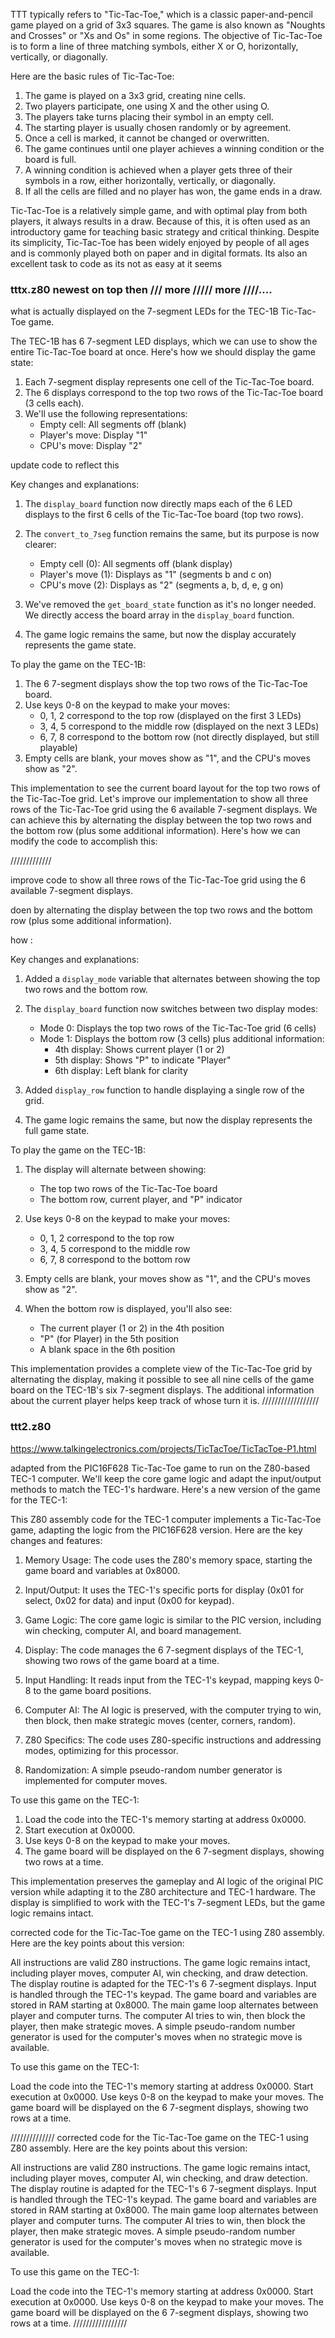 TTT typically refers to "Tic-Tac-Toe," which is a classic paper-and-pencil game played on a grid of 3x3 squares. The game is also known as "Noughts and Crosses" or "Xs and Os" in some regions. The objective of Tic-Tac-Toe is to form a line of three matching symbols, either X or O, horizontally, vertically, or diagonally.

Here are the basic rules of Tic-Tac-Toe:

1. The game is played on a 3x3 grid, creating nine cells.
2. Two players participate, one using X and the other using O.
3. The players take turns placing their symbol in an empty cell.
4. The starting player is usually chosen randomly or by agreement.
5. Once a cell is marked, it cannot be changed or overwritten.
6. The game continues until one player achieves a winning condition or the board is full.
7. A winning condition is achieved when a player gets three of their symbols in a row, either horizontally, vertically, or diagonally.
8. If all the cells are filled and no player has won, the game ends in a draw.

Tic-Tac-Toe is a relatively simple game, and with optimal play from both players, it always results in a draw. Because of this, it is often used as an introductory game for teaching basic strategy and critical thinking. Despite its simplicity, Tic-Tac-Toe has been widely enjoyed by people of all ages and is commonly played both on paper and in digital formats. Its also an excellent task to code as its not as easy at it seems

### tttx.z80   newest on top then /// more  ///// more ////....
what is actually displayed on the 7-segment LEDs for the TEC-1B Tic-Tac-Toe game.

The TEC-1B has 6 7-segment LED displays, which we can use to show the entire Tic-Tac-Toe board at once. Here's how we should display the game state:

1. Each 7-segment display represents one cell of the Tic-Tac-Toe board.
2. The 6 displays correspond to the top two rows of the Tic-Tac-Toe board (3 cells each).
3. We'll use the following representations:
   - Empty cell: All segments off (blank)
   - Player's move: Display "1"
   - CPU's move: Display "2"

update code to reflect this

Key changes and explanations:

1. The `display_board` function now directly maps each of the 6 LED displays to the first 6 cells of the Tic-Tac-Toe board (top two rows).

2. The `convert_to_7seg` function remains the same, but its purpose is now clearer:
   - Empty cell (0): All segments off (blank display)
   - Player's move (1): Displays as "1" (segments b and c on)
   - CPU's move (2): Displays as "2" (segments a, b, d, e, g on)

3. We've removed the `get_board_state` function as it's no longer needed. We directly access the board array in the `display_board` function.

4. The game logic remains the same, but now the display accurately represents the game state.

To play the game on the TEC-1B:

1. The 6 7-segment displays show the top two rows of the Tic-Tac-Toe board.
2. Use keys 0-8 on the keypad to make your moves:
   - 0, 1, 2 correspond to the top row (displayed on the first 3 LEDs)
   - 3, 4, 5 correspond to the middle row (displayed on the next 3 LEDs)
   - 6, 7, 8 correspond to the bottom row (not directly displayed, but still playable)
3. Empty cells are blank, your moves show as "1", and the CPU's moves show as "2".

This implementation to see the current board layout for the top two rows of the Tic-Tac-Toe grid.
Let's improve our implementation to show all three rows of the Tic-Tac-Toe grid using the 6 available 7-segment displays.
We can achieve this by alternating the display between the top two rows and the bottom row (plus some additional information). Here's how we can modify the code to accomplish this:

/////////////

improve code to show all three rows of the Tic-Tac-Toe grid using the 6 available 7-segment displays.

doen by alternating the display between the top two rows and the bottom row (plus some additional information). 

how :
 
Key changes and explanations:

1. Added a `display_mode` variable that alternates between showing the top two rows and the bottom row.

2. The `display_board` function now switches between two display modes:
   - Mode 0: Displays the top two rows of the Tic-Tac-Toe grid (6 cells)
   - Mode 1: Displays the bottom row (3 cells) plus additional information:
     * 4th display: Shows current player (1 or 2)
     * 5th display: Shows "P" to indicate "Player"
     * 6th display: Left blank for clarity

3. Added `display_row` function to handle displaying a single row of the grid.

4. The game logic remains the same, but now the display represents the full game state.

To play the game on the TEC-1B:

1. The display will alternate between showing:
   - The top two rows of the Tic-Tac-Toe board
   - The bottom row, current player, and "P" indicator

2. Use keys 0-8 on the keypad to make your moves:
   - 0, 1, 2 correspond to the top row
   - 3, 4, 5 correspond to the middle row
   - 6, 7, 8 correspond to the bottom row

3. Empty cells are blank, your moves show as "1", and the CPU's moves show as "2".

4. When the bottom row is displayed, you'll also see:
   - The current player (1 or 2) in the 4th position
   - "P" (for Player) in the 5th position
   - A blank space in the 6th position

This implementation provides a complete view of the Tic-Tac-Toe grid by alternating the display, making it possible to see all nine cells of the game board on the TEC-1B's six 7-segment displays. The additional information about the current player helps keep track of whose turn it is.
//////////////////

### ttt2.z80
https://www.talkingelectronics.com/projects/TicTacToe/TicTacToe-P1.html

adapted from the PIC16F628 Tic-Tac-Toe game to run on the Z80-based TEC-1 computer. We'll keep the core game logic and adapt the input/output methods to match the TEC-1's hardware. Here's a new version of the game for the TEC-1:


This Z80 assembly code for the TEC-1 computer implements a Tic-Tac-Toe game, adapting the logic from the PIC16F628 version. Here are the key changes and features:

1. Memory Usage: The code uses the Z80's memory space, starting the game board and variables at 0x8000.

2. Input/Output: It uses the TEC-1's specific ports for display (0x01 for select, 0x02 for data) and input (0x00 for keypad).

3. Game Logic: The core game logic is similar to the PIC version, including win checking, computer AI, and board management.

4. Display: The code manages the 6 7-segment displays of the TEC-1, showing two rows of the game board at a time.

5. Input Handling: It reads input from the TEC-1's keypad, mapping keys 0-8 to the game board positions.

6. Computer AI: The AI logic is preserved, with the computer trying to win, then block, then make strategic moves (center, corners, random).

7. Z80 Specifics: The code uses Z80-specific instructions and addressing modes, optimizing for this processor.

8. Randomization: A simple pseudo-random number generator is implemented for computer moves.

To use this game on the TEC-1:

1. Load the code into the TEC-1's memory starting at address 0x0000.
2. Start execution at 0x0000.
3. Use keys 0-8 on the keypad to make your moves.
4. The game board will be displayed on the 6 7-segment displays, showing two rows at a time.

This implementation preserves the gameplay and AI logic of the original PIC version while adapting it to the Z80 architecture and TEC-1 hardware. The display is simplified to work with the TEC-1's 7-segment LEDs, but the game logic remains intact.

corrected code for the Tic-Tac-Toe game on the TEC-1 using Z80 assembly. Here are the key points about this version:

All instructions are valid Z80 instructions.
The game logic remains intact, including player moves, computer AI, win checking, and draw detection.
The display routine is adapted for the TEC-1's 6 7-segment displays.
Input is handled through the TEC-1's keypad.
The game board and variables are stored in RAM starting at 0x8000.
The main game loop alternates between player and computer turns.
The computer AI tries to win, then block the player, then make strategic moves.
A simple pseudo-random number generator is used for the computer's moves when no strategic move is available.

To use this game on the TEC-1:

Load the code into the TEC-1's memory starting at address 0x0000.
Start execution at 0x0000.
Use keys 0-8 on the keypad to make your moves.
The game board will be displayed on the 6 7-segment displays, showing two rows at a time.


//////////////
corrected code for the Tic-Tac-Toe game on the TEC-1 using Z80 assembly. Here are the key points about this version:

All instructions are valid Z80 instructions.
The game logic remains intact, including player moves, computer AI, win checking, and draw detection.
The display routine is adapted for the TEC-1's 6 7-segment displays.
Input is handled through the TEC-1's keypad.
The game board and variables are stored in RAM starting at 0x8000.
The main game loop alternates between player and computer turns.
The computer AI tries to win, then block the player, then make strategic moves.
A simple pseudo-random number generator is used for the computer's moves when no strategic move is available.

To use this game on the TEC-1:

Load the code into the TEC-1's memory starting at address 0x0000.
Start execution at 0x0000.
Use keys 0-8 on the keypad to make your moves.
The game board will be displayed on the 6 7-segment displays, showing two rows at a time.
/////////////////

